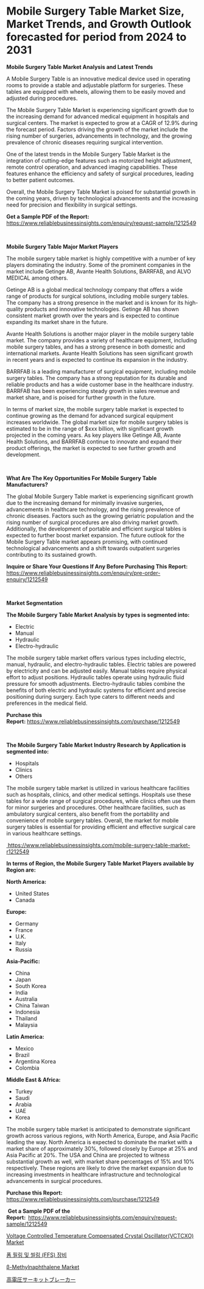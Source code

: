 <p><h1>Mobile Surgery Table Market Size, Market Trends, and Growth Outlook forecasted for period from 2024 to 2031</h1></p><p><strong>Mobile Surgery Table Market Analysis and Latest Trends</strong></p>
<p><p>A Mobile Surgery Table is an innovative medical device used in operating rooms to provide a stable and adjustable platform for surgeries. These tables are equipped with wheels, allowing them to be easily moved and adjusted during procedures.</p><p>The Mobile Surgery Table Market is experiencing significant growth due to the increasing demand for advanced medical equipment in hospitals and surgical centers. The market is expected to grow at a CAGR of 12.9% during the forecast period. Factors driving the growth of the market include the rising number of surgeries, advancements in technology, and the growing prevalence of chronic diseases requiring surgical intervention.</p><p>One of the latest trends in the Mobile Surgery Table Market is the integration of cutting-edge features such as motorized height adjustment, remote control operation, and advanced imaging capabilities. These features enhance the efficiency and safety of surgical procedures, leading to better patient outcomes.</p><p>Overall, the Mobile Surgery Table Market is poised for substantial growth in the coming years, driven by technological advancements and the increasing need for precision and flexibility in surgical settings.</p></p>
<p><strong>Get a Sample PDF of the Report:&nbsp;</strong> <a href="https://www.reliablebusinessinsights.com/enquiry/request-sample/1212549">https://www.reliablebusinessinsights.com/enquiry/request-sample/1212549</a></p>
<p>&nbsp;</p>
<p><strong>Mobile Surgery Table Major Market Players</strong></p>
<p><p>The mobile surgery table market is highly competitive with a number of key players dominating the industry. Some of the prominent companies in the market include Getinge AB, Avante Health Solutions, BARRFAB, and ALVO MEDICAL among others.</p><p>Getinge AB is a global medical technology company that offers a wide range of products for surgical solutions, including mobile surgery tables. The company has a strong presence in the market and is known for its high-quality products and innovative technologies. Getinge AB has shown consistent market growth over the years and is expected to continue expanding its market share in the future.</p><p>Avante Health Solutions is another major player in the mobile surgery table market. The company provides a variety of healthcare equipment, including mobile surgery tables, and has a strong presence in both domestic and international markets. Avante Health Solutions has seen significant growth in recent years and is expected to continue its expansion in the industry.</p><p>BARRFAB is a leading manufacturer of surgical equipment, including mobile surgery tables. The company has a strong reputation for its durable and reliable products and has a wide customer base in the healthcare industry. BARRFAB has been experiencing steady growth in sales revenue and market share, and is poised for further growth in the future.</p><p>In terms of market size, the mobile surgery table market is expected to continue growing as the demand for advanced surgical equipment increases worldwide. The global market size for mobile surgery tables is estimated to be in the range of $xxx billion, with significant growth projected in the coming years. As key players like Getinge AB, Avante Health Solutions, and BARRFAB continue to innovate and expand their product offerings, the market is expected to see further growth and development.</p></p>
<p>&nbsp;</p>
<p><strong>What Are The Key Opportunities For Mobile Surgery Table Manufacturers?</strong></p>
<p><p>The global Mobile Surgery Table market is experiencing significant growth due to the increasing demand for minimally invasive surgeries, advancements in healthcare technology, and the rising prevalence of chronic diseases. Factors such as the growing geriatric population and the rising number of surgical procedures are also driving market growth. Additionally, the development of portable and efficient surgical tables is expected to further boost market expansion. The future outlook for the Mobile Surgery Table market appears promising, with continued technological advancements and a shift towards outpatient surgeries contributing to its sustained growth.</p></p>
<p><strong>Inquire or Share Your Questions If Any Before Purchasing This Report:</strong> <a href="https://www.reliablebusinessinsights.com/enquiry/pre-order-enquiry/1212549">https://www.reliablebusinessinsights.com/enquiry/pre-order-enquiry/1212549</a></p>
<p>&nbsp;</p>
<p><strong>Market Segmentation</strong></p>
<p><strong>The Mobile Surgery Table Market Analysis by types is segmented into:</strong></p>
<p><ul><li>Electric</li><li>Manual</li><li>Hydraulic</li><li>Electro-hydraulic</li></ul></p>
<p><p>The mobile surgery table market offers various types including electric, manual, hydraulic, and electro-hydraulic tables. Electric tables are powered by electricity and can be adjusted easily. Manual tables require physical effort to adjust positions. Hydraulic tables operate using hydraulic fluid pressure for smooth adjustments. Electro-hydraulic tables combine the benefits of both electric and hydraulic systems for efficient and precise positioning during surgery. Each type caters to different needs and preferences in the medical field.</p></p>
<p><strong>Purchase this Report:&nbsp;</strong><a href="https://www.reliablebusinessinsights.com/purchase/1212549">https://www.reliablebusinessinsights.com/purchase/1212549</a></p>
<p>&nbsp;</p>
<p><strong>The Mobile Surgery Table Market Industry Research by Application is segmented into:</strong></p>
<p><ul><li>Hospitals</li><li>Clinics</li><li>Others</li></ul></p>
<p><p>The mobile surgery table market is utilized in various healthcare facilities such as hospitals, clinics, and other medical settings. Hospitals use these tables for a wide range of surgical procedures, while clinics often use them for minor surgeries and procedures. Other healthcare facilities, such as ambulatory surgical centers, also benefit from the portability and convenience of mobile surgery tables. Overall, the market for mobile surgery tables is essential for providing efficient and effective surgical care in various healthcare settings.</p></p>
<p><a href="https://www.reliablebusinessinsights.com/mobile-surgery-table-market-r1212549">&nbsp;https://www.reliablebusinessinsights.com/mobile-surgery-table-market-r1212549</a></p>
<p><strong>In terms of Region, the Mobile Surgery Table Market Players available by Region are:</strong></p>
<p>
    <p> <strong> North America: </strong>
        <ul>
            <li>United States</li>
            <li>Canada</li>
        </ul>
        </p> 
    <p> <strong> Europe: </strong>
        <ul>
            <li>Germany</li>
            <li>France</li>
            <li>U.K.</li>
            <li>Italy</li>
            <li>Russia</li>
        </ul>
        </p> 
    <p> <strong> Asia-Pacific: </strong>
        <ul>
            <li>China</li>
            <li>Japan</li>
            <li>South Korea</li>
            <li>India</li>
            <li>Australia</li>
            <li>China Taiwan</li>
            <li>Indonesia</li>
            <li>Thailand</li>
            <li>Malaysia</li>
        </ul>
        </p> 
    <p> <strong> Latin America: </strong>
        <ul>
            <li>Mexico</li>
            <li>Brazil</li>
            <li>Argentina Korea</li>
            <li>Colombia</li>
        </ul>
        </p> 
    <p> <strong> Middle East & Africa: </strong>
        <ul>
            <li>Turkey</li>
            <li>Saudi</li>
            <li>Arabia</li>
            <li>UAE</li>
            <li>Korea</li>
        </ul>
    </p>
    </p>
<p><p>The mobile surgery table market is anticipated to demonstrate significant growth across various regions, with North America, Europe, and Asia Pacific leading the way. North America is expected to dominate the market with a market share of approximately 30%, followed closely by Europe at 25% and Asia Pacific at 20%. The USA and China are projected to witness substantial growth as well, with market share percentages of 15% and 10% respectively. These regions are likely to drive the market expansion due to increasing investments in healthcare infrastructure and technological advancements in surgical procedures.</p></p>
<p><strong>Purchase this Report: </strong><a href="https://www.reliablebusinessinsights.com/purchase/1212549">https://www.reliablebusinessinsights.com/purchase/1212549</a></p>
<p>&nbsp;<strong>Get a Sample PDF of the Report:&nbsp;&nbsp;</strong><a href="https://www.reliablebusinessinsights.com/enquiry/request-sample/1212549">https://www.reliablebusinessinsights.com/enquiry/request-sample/1212549</a></p>
<p><strong></strong></p>
<p><p><a href="https://issuu.com/reportprime-2/docs/voltage-controlled-temperature-compensated-crystal">Voltage Controlled Temperature Compensated Crystal Oscillator(VCTCXO) Market</a></p><p><a href="https://github.com/chupp85/Market-Research-Report-List-1/blob/main/188898295814.md">폼 필링 및 씰링 (FFS) 장비</a></p><p><a href="https://github.com/IsmaelBlick2023/Market-Research-Report-List-1/blob/main/b-methylnaphthalene-market.md">β-Methylnaphthalene Market</a></p><p><a href="https://github.com/AriMuller2009/Market-Research-Report-List-1/blob/main/5994152102273.md">高電圧サーキットブレーカー</a></p></p>